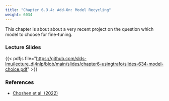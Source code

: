 ```yaml
---
title: "Chapter 6.3.4: Add-On: Model Recycling"
weight: 6034
---
```

This chapter is about about a very recent project on the question which model to choose for fine-tuning.

<!--more-->

### Lecture Slides
{{< pdfjs file="https://github.com/slds-lmu/lecture_dl4nlp/blob/main/slides/chapter6-usingtrafo/slides-634-model-choice.pdf" >}}

### References 

- [Choshen et al. (2022)](https://arxiv.org/pdf/2211.00107.pdf)
